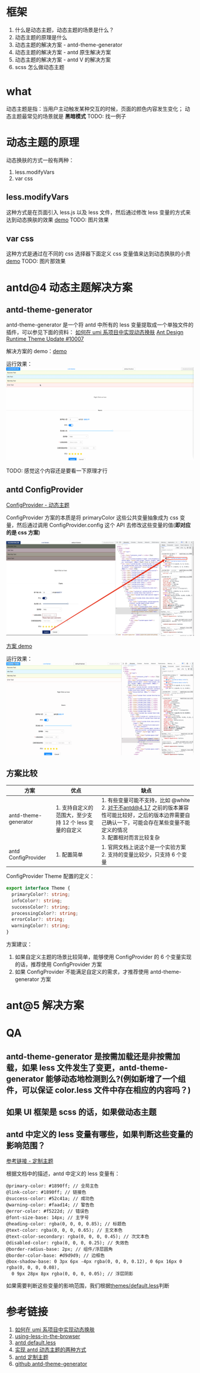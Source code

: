 # 框架

1. 什么是动态主题，动态主题的场景是什么？
2. 动态主题的原理是什么
3. 动态主题的解决方案 - antd-theme-generator
4. 动态主题的解决方案 - antd 原生解决方案
5. 动态主题的解决方案 - antd V 的解决方案
6. scss 怎么做动态主题

# what

动态主题是指：当用户主动触发某种交互的时候，页面的颜色内容发生变化；
动态主题最常见的场景就是 **黑暗模式**
TODO: 找一例子

# 动态主题的原理

动态换肤的方式一般有两种：

1. less.modifyVars
2. var css

## less.modifyVars

这种方式是在页面引入 less.js 以及 less 文件，然后通过修改 less 变量的方式来达到动态换肤的效果
[demo](./demos/1_modifyVars/index.html)
TODO: 图片效果

## var css

这种方式是通过在不同的 css 选择器下面定义 css 变量值来达到动态换肤的小贵
[demo](./demos/2_var_css.html)
TODO: 图片那效果

# antd@4 动态主题解决方案

## antd-theme-generator

antd-theme-generator 是一个将 antd 中所有的 less 变量提取成一个单独文件的插件，可以参见下面的资料：
[如何在 umi 系项目中实现动态换肤](https://zhuanlan.zhihu.com/p/347725244)
[Ant Design Runtime Theme Update #10007](https://github.com/ant-design/ant-design/issues/10007)

解决方案的 demo：[demo](./demos/3_antd-theme-generator/)

运行效果：
![](./_images/antd-theme-generator.gif)

TODO: 感觉这个内容还是要看一下原理才行

## antd ConfigProvider

[ConfigProvider - 动态主题](https://4x-ant-design.antgroup.com/docs/react/customize-theme-variable-cn)

ConfigProvider 方案的本质是将 primaryColor 这些公共变量抽象成为 css 变量，然后通过调用 ConfigProvider.config 这个 API 去修改这些变量的值(**即对应的是 css 方案**)

![](./_images/antdConfigProvider.png)

[方案 demo](./demos/4_antd-ConfigProvider/)

运行效果：
![](./_images/antd_config.gif)

## 方案比较

| 方案                 | 优点                                                    | 缺点                                                                                                                                                                                 |
| -------------------- | ------------------------------------------------------- | ------------------------------------------------------------------------------------------------------------------------------------------------------------------------------------ |
| antd-theme-generator | 1. 支持自定义的范围大，至少支持 12 个 less 变量的自定义 | 1. 有些变量可能不支持，比如 @white <br> 2. 对于不antd@4.17 之前的版本兼容性可能比较好，之后的版本边界需要自己确认一下，可能会存在某些变量不能定义的情况 <br> 3. 配置相对而言比较复杂 |
| antd ConfigProvider  | 1. 配置简单                                             | 1. 官网文档上说这个是一个实验方案 2. 支持的变量比较少，只支持 6 个变量                                                                                                               |

ConfigProvider Theme 配置的定义：

```ts
export interface Theme {
  primaryColor?: string;
  infoColor?: string;
  successColor?: string;
  processingColor?: string;
  errorColor?: string;
  warningColor?: string;
}
```

方案建议：

1. 如果自定义主题的场景比较简单，能够使用 ConfigProvider 的 6 个变量实现的话，推荐使用 ConfigProvider 方案
2. 如果 ConfigProvider 不能满足自定义的需求，才推荐使用 antd-theme-generator 方案

# ant@5 解决方案

# QA

## antd-theme-generator 是按需加载还是非按需加载，如果 less 文件发生了变更，antd-theme-generator 能够动态地检测到么?(例如新增了一个组件，可以保证 color.less 文件中存在相应的内容吗？)

## 如果 UI 框架是 scss 的话，如果做动态主题

## antd 中定义的 less 变量有哪些，如果判断这些变量的影响范围？

[参考链接 - 定制主题](https://4x-ant-design.antgroup.com/docs/react/customize-theme-cn)

根据文档中的描述，antd 中定义的 less 变量有：

```
@primary-color: #1890ff; // 全局主色
@link-color: #1890ff; // 链接色
@success-color: #52c41a; // 成功色
@warning-color: #faad14; // 警告色
@error-color: #f5222d; // 错误色
@font-size-base: 14px; // 主字号
@heading-color: rgba(0, 0, 0, 0.85); // 标题色
@text-color: rgba(0, 0, 0, 0.65); // 主文本色
@text-color-secondary: rgba(0, 0, 0, 0.45); // 次文本色
@disabled-color: rgba(0, 0, 0, 0.25); // 失效色
@border-radius-base: 2px; // 组件/浮层圆角
@border-color-base: #d9d9d9; // 边框色
@box-shadow-base: 0 3px 6px -4px rgba(0, 0, 0, 0.12), 0 6px 16px 0 rgba(0, 0, 0, 0.08),
  0 9px 28px 8px rgba(0, 0, 0, 0.05); // 浮层阴影
```

如果需要判断这些变量的影响范围，我们根据[themes/default.less](https://github.com/ant-design/ant-design/blob/4.x-stable/components/style/themes/default.less)判断

# 参考链接

1. [如何在 umi 系项目中实现动态换肤](https://zhuanlan.zhihu.com/p/347725244)
2. [using-less-in-the-browser](https://lesscss.org/usage/#using-less-in-the-browser)
3. [antd default.less](https://github.com/ant-design/ant-design/blob/4.x-stable/components/style/themes/default.less)
4. [实现 antd 动态主题的两种方式](https://juejin.cn/post/7056415670791208990#heading-17)
5. [antd 定制主题](https://4x-ant-design.antgroup.com/docs/react/customize-theme-cn)
6. [github antd-theme-generator](https://github.com/mzohaibqc/antd-theme-generator)
